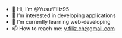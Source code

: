 - 👋 Hi, I’m @YusufFiliz95
- 👀 I’m interested in developing applications
- 🌱 I’m currently learning web-developing
- 📫 How to reach me: y.filiz.ch@gmail.com

<!---
YusufFiliz95/YusufFiliz95 is a ✨ special ✨ repository because its `README.md` (this file) appears on your GitHub profile.
You can click the Preview link to take a look at your changes.
--->
